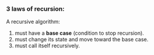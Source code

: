 ### 3 laws of recursion:
 A recursive algorithm:
 1. must have a **base case** (condition to stop recursion).
 2. must change its state and move toward the base case.
 3. must call itself recursively.
